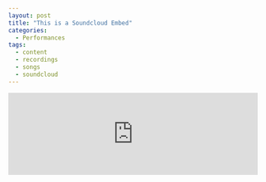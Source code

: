 ```yaml
---
layout: post
title: "This is a Soundcloud Embed"
categories:
  - Performances
tags:
  - content
  - recordings
  - songs
  - soundcloud
---
```


<iframe width="100%" height="166" scrolling="no" frameborder="no" allow="autoplay" src="https://w.soundcloud.com/player/?url=https%3A//api.soundcloud.com/tracks/550838034&color=%23ff5500&auto_play=false&hide_related=false&show_comments=true&show_user=true&show_reposts=false&show_teaser=true"></iframe>

